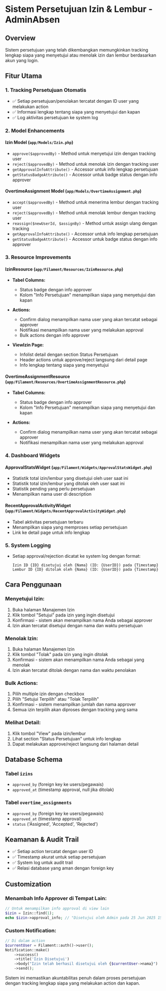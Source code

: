 # Sistem Persetujuan Izin & Lembur - AdminAbsen

## Overview
Sistem persetujuan yang telah dikembangkan memungkinkan tracking lengkap siapa yang menyetujui atau menolak izin dan lembur berdasarkan akun yang login.

## Fitur Utama

### 1. **Tracking Persetujuan Otomatis**
- ✅ Setiap persetujuan/penolakan tercatat dengan ID user yang melakukan action
- ✅ Informasi lengkap tentang siapa yang menyetujui dan kapan
- ✅ Log aktivitas persetujuan ke system log

### 2. **Model Enhancements**

#### **Izin Model (`app/Models/Izin.php`)**
- `approve($approvedBy)` - Method untuk menyetujui izin dengan tracking user
- `reject($approvedBy)` - Method untuk menolak izin dengan tracking user
- `getApprovalInfoAttribute()` - Accessor untuk info lengkap persetujuan
- `getStatusBadgeAttribute()` - Accessor untuk badge status dengan info approver

#### **OvertimeAssignment Model (`app/Models/OvertimeAssignment.php`)**
- `accept($approvedBy)` - Method untuk menerima lembur dengan tracking user
- `reject($approvedBy)` - Method untuk menolak lembur dengan tracking user
- `reassign($newUserId, $assignBy)` - Method untuk assign ulang dengan tracking
- `getApprovalInfoAttribute()` - Accessor untuk info lengkap persetujuan
- `getStatusBadgeAttribute()` - Accessor untuk badge status dengan info approver

### 3. **Resource Improvements**

#### **IzinResource (`app/Filament/Resources/IzinResource.php`)**
- **Tabel Columns:**
  - Status badge dengan info approver
  - Kolom "Info Persetujuan" menampilkan siapa yang menyetujui dan kapan
  
- **Actions:**
  - Confirm dialog menampilkan nama user yang akan tercatat sebagai approver
  - Notifikasi menampilkan nama user yang melakukan approval
  - Bulk actions dengan info approver

- **ViewIzin Page:**
  - Infolist detail dengan section Status Persetujuan
  - Header actions untuk approve/reject langsung dari detail page
  - Info lengkap tentang siapa yang menyetujui

#### **OvertimeAssignmentResource (`app/Filament/Resources/OvertimeAssignmentResource.php`)**
- **Tabel Columns:**
  - Status badge dengan info approver
  - Kolom "Info Persetujuan" menampilkan siapa yang menyetujui dan kapan
  
- **Actions:**
  - Confirm dialog menampilkan nama user yang akan tercatat sebagai approver
  - Notifikasi menampilkan nama user yang melakukan approval

### 4. **Dashboard Widgets**

#### **ApprovalStatsWidget (`app/Filament/Widgets/ApprovalStatsWidget.php`)**
- Statistik total izin/lembur yang disetujui oleh user saat ini
- Statistik total izin/lembur yang ditolak oleh user saat ini
- Statistik pending yang perlu persetujuan
- Menampilkan nama user di description

#### **RecentApprovalActivityWidget (`app/Filament/Widgets/RecentApprovalActivityWidget.php`)**
- Tabel aktivitas persetujuan terbaru
- Menampilkan siapa yang memproses setiap persetujuan
- Link ke detail page untuk info lengkap

### 5. **System Logging**
- Setiap approval/rejection dicatat ke system log dengan format:
  ```
  Izin ID {ID} disetujui oleh {Nama} (ID: {UserID}) pada {Timestamp}
  Lembur ID {ID} ditolak oleh {Nama} (ID: {UserID}) pada {Timestamp}
  ```

## Cara Penggunaan

### **Menyetujui Izin:**
1. Buka halaman Manajemen Izin
2. Klik tombol "Setujui" pada izin yang ingin disetujui
3. Konfirmasi - sistem akan menampilkan nama Anda sebagai approver
4. Izin akan tercatat disetujui dengan nama dan waktu persetujuan

### **Menolak Izin:**
1. Buka halaman Manajemen Izin
2. Klik tombol "Tolak" pada izin yang ingin ditolak
3. Konfirmasi - sistem akan menampilkan nama Anda sebagai yang menolak
4. Izin akan tercatat ditolak dengan nama dan waktu penolakan

### **Bulk Actions:**
1. Pilih multiple izin dengan checkbox
2. Pilih "Setujui Terpilih" atau "Tolak Terpilih"
3. Konfirmasi - sistem menampilkan jumlah dan nama approver
4. Semua izin terpilih akan diproses dengan tracking yang sama

### **Melihat Detail:**
1. Klik tombol "View" pada izin/lembur
2. Lihat section "Status Persetujuan" untuk info lengkap
3. Dapat melakukan approve/reject langsung dari halaman detail

## Database Schema

### Tabel `izins`
- `approved_by` (foreign key ke users/pegawais)
- `approved_at` (timestamp approval, null jika ditolak)

### Tabel `overtime_assignments`
- `approved_by` (foreign key ke users/pegawais)
- `approved_at` (timestamp approval)
- `status` ('Assigned', 'Accepted', 'Rejected')

## Keamanan & Audit Trail
- ✅ Setiap action tercatat dengan user ID
- ✅ Timestamp akurat untuk setiap persetujuan
- ✅ System log untuk audit trail
- ✅ Relasi database yang aman dengan foreign key

## Customization

### Menambah Info Approver di Tempat Lain:
```php
// Untuk menampilkan info approval di view lain
$izin = Izin::find(1);
echo $izin->approval_info; // "Disetujui oleh Admin pada 25 Jun 2025 15:30"
```

### Custom Notification:
```php
// Di dalam action
$currentUser = Filament::auth()->user();
Notification::make()
    ->success()
    ->title('Izin Disetujui')
    ->body("Izin telah berhasil disetujui oleh {$currentUser->nama}")
    ->send();
```

Sistem ini memastikan akuntabilitas penuh dalam proses persetujuan dengan tracking lengkap siapa yang melakukan action dan kapan.
